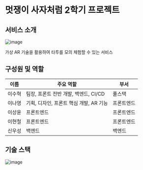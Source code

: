 # 멋쟁이 사자처럼 2학기 프로젝트

## 서비스 소개

![image](https://github.com/leestana01/tattooyou_front/assets/74558236/f5c776b6-0666-49d8-8549-64505d558a98)

가상 AR 기술을 활용하여 타투를 모의 체험할 수 있는 서비스

## 구성원 및 역할

| 이름   | 주요 역할   | 부서       |
|--------|------------|-----------|
| 이수혁 | 팀장, 프론트 전반 개발, 백엔드, CI/CD   | 풀스택    |
| 이나영 | 기획, 디자인, 프론트 핵심 개발, AR 기능 | 프론트엔드 |
| 이상윤 | 프론트엔드 | 프론트엔드 |
| 이현철 | 프론트엔드 | 프론트엔드 |
| 신우성 | 백엔드 | 백엔드    |

## 기술 스택
![image](https://github.com/leestana01/tattooyou_front/assets/74558236/aa2445cd-b8de-4546-b61b-3e73e14e9501)

